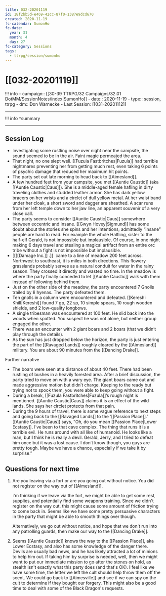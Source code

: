 ```yaml
---
title: 032-20201119
id: 18f2bb5d-e469-42cc-87f0-1387e9dcd670
created: 2020-11-19
fc-calendar: SumonHo
fc-date:
  year: 31
  month: 4
  day: 27
fc-category: Sessions
tags:
  - ttrpg/session/sumonho
---
```


# [[032-20201119]]

!!! info
    - campaign:: [[30-39 TTRPG/32 Campaigns/32.01 DotMM/SessionNotes/index|SumonHo]]
    - date:: 2020-11-19
    - type:: session, ttrpg
    - dm:: Don Warnecke
    - Last Session: [[031-20201112]]


---

!!! info
    ^summary

---

## Session Log

- Investigating some rustling noise over night near the campsite, the sound seemed to be in the air. Faint magic permeated the area.
- That night, no one slept well. [[Fuzula Fastbritches|Fuzula]] had terrible nightmares preventing her from getting much rest, even taking 6 points of psychic damage that reduced her maximum hit points.
- The party set out late morning to head back to [[Aimesland]].  
- A few hundred feet from your campsite, you met [[Auntie Caustic]] (aka [[Auntie Caustic|Caus]]). She is a middle-aged female hafling in dirty traveling clothes and studded leather armor. She has dark yellow bracers on her wrists and a circlet of dull yellow metal. At her waist band under her cloak, a short sword and dagger are sheathed. A scar runs from her left temple down to her jaw line, an apparent souvenir of a very close call.
- The party seems to consider [[Auntie Caustic|Caus]] somewhere between eccentric and insane. [[Gwyn Hovey|Sigmund]] has some doubt about the stories she spins and her intentions; admittedly “insane” people are hard to read. For example the whole Halfling, sister to the half-elf Gerald, is not impossible but implausible. Of course, in one night making 6 days travel and stealing a magical artifact from an entire orc tribe without a fight is not impossible but implausible.  
- [[[[Damage Inc.]] .]]  came to a line of meadow 200 feet across. Northwest to southeast, it is miles in both directions. This flowery grasslands probably serves as a natural conduit for water in the rainy season. They crossed it directly and wasted no time. In the meadow is where the party finally conceded to let [[Auntie Caustic]] walk with them instead of following behind them.
- Just on the other side of the meadow, the party encountered 7 Gnolls trailed by 8 hyenas. The party defeated them.
- Ten gnolls in a column were encountered and defeated. [[Kereshi Khill|Kereshi]] found 7 gp, 22 sp, 10 simple spears, 10 rough wooden shields, and 2 low-quality longbows.
- A single tribesman was encountered at 100 feet. He slid back into the woods when spotted. You suspect he was not alone, but neither group engaged the other.
- There was an encounter with 2 giant boars and 2 boars (that we didn’t play through the details).
- As the sun has just dropped below the horizon, the party is just entering the part of the [[Ravaged Lands]] roughly cleared by the [[Aimesland]] military. You are about 90 minutes from the [[Dancing Drake]].

Further narrative

- The boars were seen at a distance of about 40 feet. There had been rustling of bushes in a heavily forested area. After a brief discussion, the party tried to move on with a wary eye. The giant boars came out and made aggressive motion but didn’t charge. Keeping to the ready but trying not to spook them, you were able to keep going without a fight.
- During a break, [[Fuzula Fastbritches|Fuzula]]’s rough night is mentioned. [[Auntie Caustic|Caus]] claims it is an effect of the wild lands. She says her circlet protects from that pain.
- During the 9 hours of travel, there is some vague reference to next steps and going back to the [[Ravaged Lands]] to the ‘[[Passion Place]].’ [[Auntie Caustic|Caus]] says, “Oh, do you mean [[Passion Place|Lower Ecstasy]]. I’ve been to that cave complex. The thing that runs it is a terrible evil. He runs around with all like of humanoid. He looks like a man, but I think he is really a devil. Gerald, Jerry, and I tried to defeat him once but it was a lost cause. I don’t know though, you guys are pretty tough. Maybe we have a chance, especially if we take it by surprise.”


## Questions for next time

1. Are you leaving via a fort or are you going out without notice. You did not register on the way out of [[Aimesland]].
   
   I'm thinking if we leave via the fort, we might be able to get some rest, supplies, and potentially find some weapons training. Since we didn't register on the way out, this might cause some amount of friction trying to come back in. Seems like we have some pretty persuasive characters in the party that might be able to smooth things over though.
   
   Alternatively, we go out without notice, and hope that we don't run into any patrolling guards, then make our way to the [[Dancing Drake]].
2. Seems [[Auntie Caustic]] knows the way to the [[Passion Place]], aka Lower Ecstasy, and also has some knowledge of the danger there. Devils are usually bad news, and he has likely attracted a lot of minions to help him out. If taking him by surprise is needed, well, then we might want to put our immediate mission to go after the stones on hold, as stealth isn't exactly what this party does (and that's OK). I feel like we have some time, the letter we left the cult should help throw them off the scent. We could go back to [[Aimesville]] and see if we can spy on the cult to determine if they bought our forgery. This might also be a good time to deal with some of the Black Dragon's requests.
